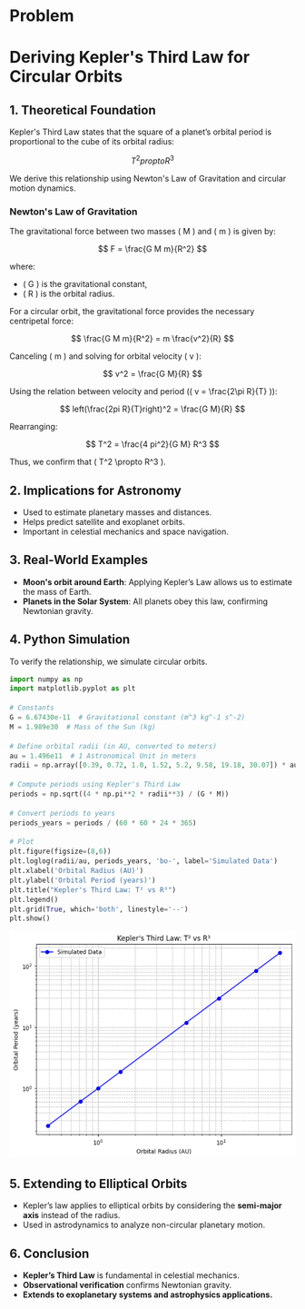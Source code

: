 # Problem 
# **Deriving Kepler's Third Law for Circular Orbits**

## **1. Theoretical Foundation**

Kepler's Third Law states that the square of a planet’s orbital period is proportional to the cube of its orbital radius:

$$
T^2 propto R^3
$$

We derive this relationship using Newton's Law of Gravitation and circular motion dynamics.

### **Newton's Law of Gravitation**
The gravitational force between two masses ( M ) and ( m ) is given by:

$$
F = \frac{G M m}{R^2}
$$

where:
- ( G ) is the gravitational constant,
- ( R ) is the orbital radius.

For a circular orbit, the gravitational force provides the necessary centripetal force:

$$
\frac{G M m}{R^2} = m \frac{v^2}{R}
$$

Canceling ( m ) and solving for orbital velocity ( v ):

$$
v^2 = \frac{G M}{R}
$$

Using the relation between velocity and period (( v = \frac{2\pi R}{T} )):

$$
left(\frac{2pi R}{T}right)^2 = \frac{G M}{R}
$$

Rearranging:

$$
T^2 = \frac{4 pi^2}{G M} R^3
$$

Thus, we confirm that ( T^2 \propto R^3 ).

## **2. Implications for Astronomy**
- Used to estimate planetary masses and distances.
- Helps predict satellite and exoplanet orbits.
- Important in celestial mechanics and space navigation.

## **3. Real-World Examples**
- **Moon's orbit around Earth**: Applying Kepler’s Law allows us to estimate the mass of Earth.
- **Planets in the Solar System**: All planets obey this law, confirming Newtonian gravity.

## **4. Python Simulation**
To verify the relationship, we simulate circular orbits.

```python
import numpy as np
import matplotlib.pyplot as plt

# Constants
G = 6.67430e-11  # Gravitational constant (m^3 kg^-1 s^-2)
M = 1.989e30  # Mass of the Sun (kg)

# Define orbital radii (in AU, converted to meters)
au = 1.496e11  # 1 Astronomical Unit in meters
radii = np.array([0.39, 0.72, 1.0, 1.52, 5.2, 9.58, 19.18, 30.07]) * au

# Compute periods using Kepler's Third Law
periods = np.sqrt((4 * np.pi**2 * radii**3) / (G * M))

# Convert periods to years
periods_years = periods / (60 * 60 * 24 * 365)

# Plot
plt.figure(figsize=(8,6))
plt.loglog(radii/au, periods_years, 'bo-', label='Simulated Data')
plt.xlabel('Orbital Radius (AU)')
plt.ylabel('Orbital Period (years)')
plt.title("Kepler's Third Law: T² vs R³")
plt.legend()
plt.grid(True, which='both', linestyle='--')
plt.show()
```
![alt text](image.png)

## **5. Extending to Elliptical Orbits**
- Kepler’s law applies to elliptical orbits by considering the **semi-major axis** instead of the radius.
- Used in astrodynamics to analyze non-circular planetary motion.

## **6. Conclusion**
- **Kepler’s Third Law** is fundamental in celestial mechanics.
- **Observational verification** confirms Newtonian gravity.
- **Extends to exoplanetary systems and astrophysics applications.**

